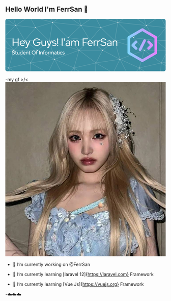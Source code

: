 ## Hello World I'm FerrSan 👋

![FerrSan X IveLiz](img/github-header-image.png)
<!--
**FerrSan/FerrSan** is a ✨ _special_ ✨ repository because its `README.md` (this file) appears on your GitHub profile.

Here are some ideas to get you started:

- 🌱 I’m currently learning ...
- 👯 I’m looking to collaborate on ...
- 🤔 I’m looking for help with ...
- 💬 Ask me about ...
- 📫 How to reach me: ...
- 😄 Pronouns: ...
- ⚡ Fun fact: ...
-->
-my gf >/< ![iveLizz](img/ivliz.jpeg)
- 🔭 I’m currently working on @FerrSan

- 🌱 I’m currently learning [laravel 12]{https://laravel.com} Framework
- 🌱 I’m currently learning [Vue Js]{https://vuejs.org} Framework

-☁️☁️☁️

